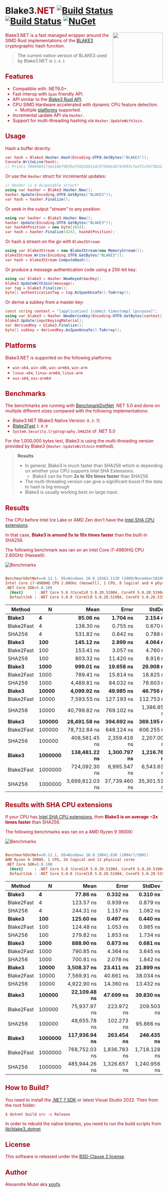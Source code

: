 # Blake3<font color="A80016">.NET</span> [![Build Status](https://github.com/xoofx/Blake3.NET/workflows/managed/badge.svg?branch=master)](https://github.com/xoofx/Blake3.NET/actions) [![Build Status](https://github.com/xoofx/Blake3.NET/workflows/native/badge.svg?branch=master)](https://github.com/xoofx/Blake3.NET/actions) [![NuGet](https://img.shields.io/nuget/v/Blake3.svg)](https://www.nuget.org/packages/Blake3/)

<img align="right" width="160px" height="160px" src="img/logo.png">

Blake3.NET is a fast managed wrapper around the SIMD Rust implementations of the [BLAKE3](https://github.com/BLAKE3-team/BLAKE3) cryptographic hash function.

> The current _native_ version of BLAKE3 used by Blake3.NET is `1.4.1`

## Features

- Compatible with .NET6.0+.
- Fast interop with `Span` friendly API.
- API similar to the [Blake3 Rust API](https://docs.rs/blake3/1.4.1/blake3/).
- CPU SIMD Hardware accelerated with dynamic CPU feature detection.
  - Multiple [platforms](#platforms) supported.
- Incremental update API via `Hasher`.
- Support for multi-threading hashing via `Hasher.UpdateWithJoin`.

## Usage

Hash a buffer directly:

```c#
var hash = Blake3.Hasher.Hash(Encoding.UTF8.GetBytes("BLAKE3"));
Console.WriteLine(hash);
// Prints f890484173e516bfd935ef3d22b912dc9738de38743993cfedf2c9473b3216a4
```

Or use the `Hasher` struct for incremental updates:

```c#
// Hasher is a disposable struct!
using var hasher = Blake3.Hasher.New();
hasher.Update(Encoding.UTF8.GetBytes("BLAKE3"));
var hash = hasher.Finalize();
```

Or seek in the output "stream" to any position:

```c#
using var hasher = Blake3.Hasher.New();
hasher.Update(Encoding.UTF8.GetBytes("BLAKE3"));
var hashAtPosition = new byte[1024];
var hash = hasher.Finalize(4242, hashAtPosition);
```

Or hash a stream on the go with `Blake3Stream`:

```c#
using var blake3Stream = new Blake3Stream(new MemoryStream());
blake3Stream.Write(Encoding.UTF8.GetBytes("BLAKE3"));
var hash = blake3Stream.ComputeHash();
```

Or produce a message authentication code using a 256-bit key:

```c#
using var blake3 = Hasher.NewKeyed(macKey);
blake3.UpdateWithJoin(message);
var tag = blake3.Finalize();
byte[] authenticationTag = tag.AsSpanUnsafe().ToArray();
````

Or derive a subkey from a master key:

```c#
const string context = "[application] [commit timestamp] [purpose]";
using var blake3 = Hasher.NewDeriveKey(Encoding.UTF8.GetBytes(context));
blake3.Update(inputKeyingMaterial);
var derivedKey = blake3.Finalize();
byte[] subkey = derivedKey.AsSpanUnsafe().ToArray();
```

## Platforms

Blake3.NET is supported on the following platforms:

- `win-x64`, `win-x86`, `win-arm64`, `win-arm`
- `linux-x64`, `linux-arm64`, `linux-arm`
- `osx-x64`, `osx-arm64`

## Benchmarks

The benchmarks are running with [BenchmarkDotNet](https://github.com/dotnet/BenchmarkDotNet/) .NET 5.0 and done on multiple different sizes compared with the following implementations:

- Blake3.NET (Blake3 Native Version: `0.3.7`)
- [Blake2Fast](https://github.com/saucecontrol/Blake2Fast) `2.0.0`
- `System.Security.Cryptography.SHA256` of .NET 5.0

For the 1,000,000 bytes test, Blake3 is using the multi-threading version provided by Blake3 (`Hasher.UpdateWithJoin` method).

> **Results**
>
> - In general, Blake3 is much faster than SHA256 which is depending on whether your CPU supports Intel SHA Extensions.
>   - Blake3 can be from **2x to 10x times faster** than SHA256
> - The multi-threading version can give a significant boost if the data to hash is big enough
> - Blake3 is usually working best on large input.

## Results

The CPU before Intel Ice Lake or AMD Zen don't have the [Intel SHA CPU extensions](https://en.wikipedia.org/wiki/Intel_SHA_extensions).

In that case, **Blake3 is around 5x to 10x times faster** than the built-in SHA256.

The following benchmark was ran on an Intel Core i7-4980HQ CPU 2.80GHz (Haswell):

![Benchmarks](img/benchmarks.png)

``` ini

BenchmarkDotNet=v0.12.1, OS=Windows 10.0.18363.1139 (1909/November2018Update/19H2)
Intel Core i7-4980HQ CPU 2.80GHz (Haswell), 1 CPU, 8 logical and 4 physical cores
.NET Core SDK=5.0.100
  [Host]     : .NET Core 5.0 (CoreCLR 5.0.20.51904, CoreFX 5.0.20.51904), X64 RyuJIT
  DefaultJob : .NET Core 5.0.0 (CoreCLR 5.0.20.51904, CoreFX 5.0.20.51904), X64 RyuJIT

```
|     Method |       N |            Mean |         Error |        StdDev |          Median |
|----------- |-------- |----------------:|--------------:|--------------:|----------------:|
|     **Blake3** |       **4** |        **85.06 ns** |      **1.704 ns** |      **2.154 ns** |        **83.55 ns** |
| Blake2Fast |       4 |       138.30 ns |      0.755 ns |      0.670 ns |       138.36 ns |
|     SHA256 |       4 |       531.82 ns |      0.842 ns |      0.788 ns |       531.85 ns |
|     **Blake3** |     **100** |       **145.12 ns** |      **2.899 ns** |      **4.064 ns** |       **142.56 ns** |
| Blake2Fast |     100 |       153.41 ns |      3.057 ns |      4.760 ns |       150.66 ns |
|     SHA256 |     100 |       803.32 ns |     11.420 ns |      8.916 ns |       797.37 ns |
|     **Blake3** |    **1000** |       **999.01 ns** |     **19.658 ns** |     **26.908 ns** |       **984.60 ns** |
| Blake2Fast |    1000 |       789.41 ns |     15.814 ns |     18.825 ns |       784.82 ns |
|     SHA256 |    1000 |     4,489.81 ns |     84.032 ns |     78.603 ns |     4,525.27 ns |
|     **Blake3** |   **10000** |     **4,099.92 ns** |     **49.985 ns** |     **46.756 ns** |     **4,121.94 ns** |
| Blake2Fast |   10000 |     7,593.55 ns |    127.193 ns |    112.753 ns |     7,609.07 ns |
|     SHA256 |   10000 |    40,799.82 ns |    769.102 ns |  1,386.850 ns |    41,460.32 ns |
|     **Blake3** |  **100000** |    **28,491.58 ns** |    **394.692 ns** |    **369.195 ns** |    **28,498.05 ns** |
| Blake2Fast |  100000 |    78,732.84 ns |    648.124 ns |    606.255 ns |    78,887.56 ns |
|     SHA256 |  100000 |   408,581.45 ns |  2,359.416 ns |  2,207.000 ns |   409,059.91 ns |
|     **Blake3** | **1000000** |   **138,481.22 ns** |  **1,300.797 ns** |  **1,216.767 ns** |   **138,460.16 ns** |
| Blake2Fast | 1000000 |   724,092.30 ns |  6,995.547 ns |  6,543.639 ns |   720,115.33 ns |
|     SHA256 | 1000000 | 3,699,812.03 ns | 37,739.460 ns | 35,301.514 ns | 3,678,276.17 ns |

## Results with SHA CPU extensions

If your CPU has [Intel SHA CPU extensions](https://en.wikipedia.org/wiki/Intel_SHA_extensions), then **Blake3 is on average ~2x times faster** than SHA256.

The following benchmarks was ran on a AMD Ryzen 9 3900X:

![Benchmarks](img/benchmarks-sha-accelerated.png)

``` ini

BenchmarkDotNet=v0.12.1, OS=Windows 10.0.19041.630 (2004/?/20H1)
AMD Ryzen 9 3900X, 1 CPU, 24 logical and 12 physical cores
.NET Core SDK=5.0.100
  [Host]     : .NET Core 5.0 (CoreCLR 5.0.20.51904, CoreFX 5.0.20.51904), X64 RyuJIT
  DefaultJob : .NET Core 5.0.0 (CoreCLR 5.0.20.51904, CoreFX 5.0.20.51904), X64 RyuJIT


```
|     Method |       N |          Mean |        Error |       StdDev |
|----------- |-------- |--------------:|-------------:|-------------:|
|     **Blake3** |       **4** |      **77.86 ns** |     **0.332 ns** |     **0.310 ns** |
| Blake2Fast |       4 |     123.57 ns |     0.939 ns |     0.879 ns |
|     SHA256 |       4 |     244.31 ns |     1.157 ns |     1.082 ns |
|     **Blake3** |     **100** |     **125.60 ns** |     **0.497 ns** |     **0.440 ns** |
| Blake2Fast |     100 |     124.48 ns |     1.053 ns |     0.985 ns |
|     SHA256 |     100 |     279.82 ns |     1.853 ns |     1.734 ns |
|     **Blake3** |    **1000** |     **888.90 ns** |     **0.873 ns** |     **0.681 ns** |
| Blake2Fast |    1000 |     790.85 ns |     4.364 ns |     3.645 ns |
|     SHA256 |    1000 |     700.81 ns |     2.078 ns |     1.842 ns |
|     **Blake3** |   **10000** |   **3,508.37 ns** |    **23.411 ns** |    **21.899 ns** |
| Blake2Fast |   10000 |   7,569.91 ns |    40.661 ns |    38.034 ns |
|     SHA256 |   10000 |   4,922.90 ns |    14.360 ns |    13.432 ns |
|     **Blake3** |  **100000** |  **22,109.48 ns** |    **47.699 ns** |    **39.830 ns** |
| Blake2Fast |  100000 |  75,937.97 ns |   223.972 ns |   209.503 ns |
|     SHA256 |  100000 |  48,655.78 ns |   102.273 ns |    95.666 ns |
|     **Blake3** | **1000000** | **117,936.94 ns** |   **263.454 ns** |   **246.435 ns** |
| Blake2Fast | 1000000 | 768,752.03 ns | 1,836.783 ns | 1,718.128 ns |
|     SHA256 | 1000000 | 485,944.26 ns | 1,326.657 ns | 1,240.956 ns |

## How to Build?

You need to install the [.NET 7 SDK](https://dotnet.microsoft.com/download/dotnet/7.0) or latest Visual Studio 2022. Then from the root folder:

```console
$ dotnet build src -c Release
```

In order to rebuild the native binaries, you need to run the build scripts from [lib/blake3_dotnet](lib/blake3_dotnet/readme.md)

## License

This software is released under the [BSD-Clause 2 license](https://opensource.org/licenses/BSD-2-Clause).

## Author

Alexandre Mutel aka [xoofx](https://xoofx.com).
